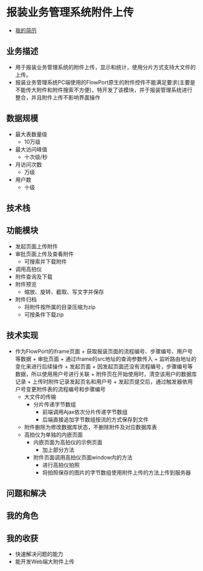 # 报装业务管理系统附件上传
+ [我的简历](../README.md)
## 业务描述
+ 用于报装业务管理系统的附件上传，显示和统计，使用分片方式支持大文件的上传。
+ 报装业务管理系统PC端使用的FlowPort原生的附件控件不能满足要求(主要是不能传大附件和附件搜索不方便)，特开发了该模块，并于报装管理系统进行整合，并且附件上传不影响界面操作
## 数据规模
+ 最大表数量级
    + 10万级
+ 最大访问峰值
    + 十次级/秒
+ 月访问次数
    + 万级
+ 用户数
    + 十级
## 技术栈
## 功能模块
+ 发起页面上传附件
+ 审批页面上传及查看附件
    + 可搜索并下载附件
+ 调用高拍仪
+ 附件查询及下载
+ 附件预览
    + 缩放、旋转、截取、写文字并保存
+ 附件归档
    + 将附件按所属的目录压缩为zip
    + 可按条件下载zip
## 技术实现
+ 作为FlowPort的iframe页面
		+ 获取报装页面的流程编号、步骤编号、用户号等数据
			+ 审批页面
				+ 通过iframe的src地址的查询参数传入
				+ 监听路由地址的变化来进行后续操作
			+ 发起页面
				+ 因发起页面还没有流程编号，步骤编号等数据，所以使用用户号进行关联
					+ 附件页在开始使用时，清空该用户的数据库记录
					+ 上传时附件记录发起页名和用户号
					+ 发起页提交后，通过触发器依用户号变更附件表的流程编号和步骤编号
	+ 大文件的传输
		+ 分片传递字节数组
			+ 前端调用Ajax依次分片传递字节数组
			+ 后端直接追加字节数组按流的方式保存到文件 
	+ 附件删除为修改数据库状态，不删除附件及对应数据库表
	+ 高拍仪为单独的内嵌页面
		+ 内嵌页面为高拍仪的示例页面
			+ 加上部分方法
		+ 附件页面调用高拍仪页面window内的方法
			+ 进行高拍仪拍照
			+ 将拍照保存的图片的字节数组使用附件上传的方法上传到服务器
## 问题和解决
## 我的角色
## 我的收获
+ 快速解决问题的能力
+ 能开发Web端大附件上传
 